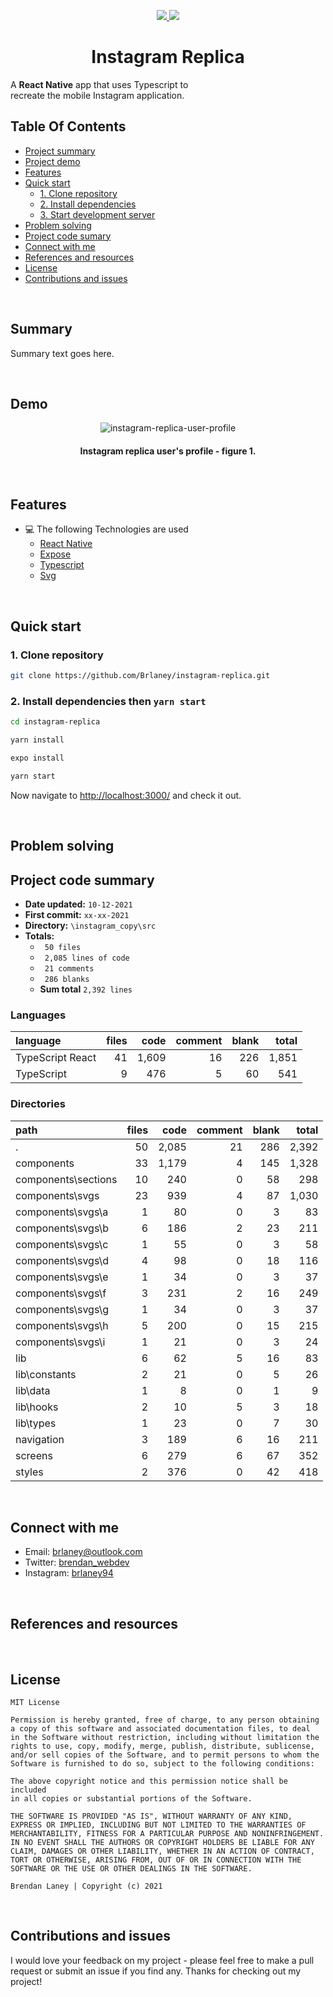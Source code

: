 <div align="center" id="top">
  <p>
    <a href="https://github.com/brlaney/instagram-replica/commits/master">
      <img src="https://img.shields.io/github/last-commit/brlaney/instagram-replica?style=flat-square">
    </a>
    <a href="#status"><img src="https://img.shields.io/badge/Maintained-yes-green.svg?style=flat-square"></a>
  </p>
</div>

<div align="center">
  <h1>Instagram Replica</h1>
  <p style="text-align: justify">
    A <b>React Native</b> app that uses Typescript to </br>recreate the mobile Instagram application.
  </p>
</div>

## Table Of Contents

- [Project summary](#Summary)
- [Project demo](#Demo)
- [Features](#features)
- [Quick start](#quick-start)
  - [1. Clone repository](#1-clone-repository)
  - [2. Install dependencies](#2-install-dependencies)
  - [3. Start development server](#3-start-development-server)
- [Problem solving](#problem-solving)
- [Project code sumary](#project-code-summary)
- [Connect with me](#connect-with-me)
- [References and resources](#references-and-resources)
- [License](#license)
- [Contributions and issues](#contributions-and-issues)

</br>

## Summary

Summary text goes here.

</br>

## Demo

<div align="center">
  <img src="https://user-images.githubusercontent.com/64326462/136578530-f9e7d8b6-a6c1-43d8-ba48-17d21dfbc595.png" alt="instagram-replica-user-profile"  align="center" />
  <h4><b>Instagram replica user's profile - figure 1.</b></h4>
</div>

</br>

## Features

- 💻 The following Technologies are used
  - [React Native](https://nextjs.org/)
  - [Expose](https://github.com/)
  - [Typescript](https://www.typescriptlang.org/)
  - [Svg](https://sass-lang.com/documentation)
  
</br>

## Quick start

### 1. Clone repository

```bash
git clone https://github.com/Brlaney/instagram-replica.git
```

### 2. Install dependencies then `yarn start`

```bash
cd instagram-replica

yarn install

expo install

yarn start
```

Now navigate to [http://localhost:3000/](http://localhost:3000/) and check it out.

</br>

## Problem solving

## Project code summary

- **Date updated:** `10-12-2021`
- **First commit:** `xx-xx-2021`
- **Directory:** `\instagram_copy\src`
- **Totals:** 
  - ` 50 files`
  - ` 2,085 lines of code`
  - ` 21 comments` 
  - ` 286 blanks`
  - **Sum total** `2,392 lines`

### Languages
| language | files | code | comment | blank | total |
| :--- | ---: | ---: | ---: | ---: | ---: |
| TypeScript React | 41 | 1,609 | 16 | 226 | 1,851 |
| TypeScript | 9 | 476 | 5 | 60 | 541 |

### Directories
| path | files | code | comment | blank | total |
| :--- | ---: | ---: | ---: | ---: | ---: |
| . | 50 | 2,085 | 21 | 286 | 2,392 |
| components | 33 | 1,179 | 4 | 145 | 1,328 |
| components\sections | 10 | 240 | 0 | 58 | 298 |
| components\svgs | 23 | 939 | 4 | 87 | 1,030 |
| components\svgs\a | 1 | 80 | 0 | 3 | 83 |
| components\svgs\b | 6 | 186 | 2 | 23 | 211 |
| components\svgs\c | 1 | 55 | 0 | 3 | 58 |
| components\svgs\d | 4 | 98 | 0 | 18 | 116 |
| components\svgs\e | 1 | 34 | 0 | 3 | 37 |
| components\svgs\f | 3 | 231 | 2 | 16 | 249 |
| components\svgs\g | 1 | 34 | 0 | 3 | 37 |
| components\svgs\h | 5 | 200 | 0 | 15 | 215 |
| components\svgs\i | 1 | 21 | 0 | 3 | 24 |
| lib | 6 | 62 | 5 | 16 | 83 |
| lib\constants | 2 | 21 | 0 | 5 | 26 |
| lib\data | 1 | 8 | 0 | 1 | 9 |
| lib\hooks | 2 | 10 | 5 | 3 | 18 |
| lib\types | 1 | 23 | 0 | 7 | 30 |
| navigation | 3 | 189 | 6 | 16 | 211 |
| screens | 6 | 279 | 6 | 67 | 352 |
| styles | 2 | 376 | 0 | 42 | 418 |

</br>

## Connect with me

- Email: <brlaney@outlook.com>
- Twitter: [brendan_webdev](https://twitter.com/Brendan_webdev)
- Instagram: [brlaney94](https://www.instagram.com/brlaney94/)

</br>

## References and resources

</br>

## License

```text
MIT License

Permission is hereby granted, free of charge, to any person obtaining
a copy of this software and associated documentation files, to deal 
in the Software without restriction, including without limitation the
rights to use, copy, modify, merge, publish, distribute, sublicense, 
and/or sell copies of the Software, and to permit persons to whom the 
Software is furnished to do so, subject to the following conditions:

The above copyright notice and this permission notice shall be included 
in all copies or substantial portions of the Software.

THE SOFTWARE IS PROVIDED "AS IS", WITHOUT WARRANTY OF ANY KIND, 
EXPRESS OR IMPLIED, INCLUDING BUT NOT LIMITED TO THE WARRANTIES OF 
MERCHANTABILITY, FITNESS FOR A PARTICULAR PURPOSE AND NONINFRINGEMENT.
IN NO EVENT SHALL THE AUTHORS OR COPYRIGHT HOLDERS BE LIABLE FOR ANY 
CLAIM, DAMAGES OR OTHER LIABILITY, WHETHER IN AN ACTION OF CONTRACT, 
TORT OR OTHERWISE, ARISING FROM, OUT OF OR IN CONNECTION WITH THE 
SOFTWARE OR THE USE OR OTHER DEALINGS IN THE SOFTWARE.

Brendan Laney | Copyright (c) 2021
```

</br>

## Contributions and issues

I would love your feedback on my project - please feel free to make a pull request or submit an issue if you find any. Thanks for checking out my project!
